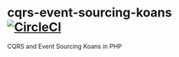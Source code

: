 # cqrs-event-sourcing-koans [![CircleCI](https://circleci.com/gh/Partyschaum/cqrs-event-sourcing-koans.svg?style=svg)](https://circleci.com/gh/Partyschaum/cqrs-event-sourcing-koans)   
CQRS and Event Sourcing Koans in PHP
